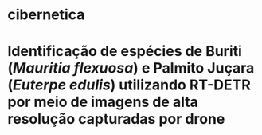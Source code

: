 # cibernetica
# Identificação de espécies de Buriti (_Mauritia flexuosa_) e Palmito Juçara (_Euterpe edulis_) utilizando RT-DETR por meio de imagens de alta resolução capturadas por drone


